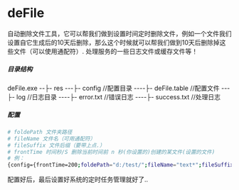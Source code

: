 # deFile

自动删除文件工具，它可以帮我们做到设置时间定时删除文件，例如一个文件我们设置自它生成后的10天后删除，那么这个时候就可以帮我们做到10天后删除掉这些文件（可以使用通配符）. 处理服务的一些日志文件或缓存文件等！

##### 目录结构
deFile.exe
--├- res
---├- config //配置目录
----├- deFile.table //配置文件
---├- log //日志目录
----├- error.txt //错误日志
----├- success.txt //处理日志

#####  配置
```sh
# foldePath 文件夹路径
# fileName 文件名（可用通配符）
# fileSuffix 文件后缀（要带上点.）
# frontTime 时间秒/S 删除当前时间前 n 秒(你设置的)创建的某文件(设置的文件)
# 例：
{config={frontTime=200;foldePath="d:/test/";fileName="text*";fileSuffix=".txt"}}
```

配置好后，最后设置好系统的定时任务管理就好了..

